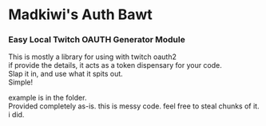 # Madkiwi's Auth Bawt
### Easy Local Twitch OAUTH Generator Module  

This is mostly a library for using with twitch oauth2  
if provide the details, it acts as a token dispensary for your code.  
Slap it in, and use what it spits out.  
Simple!  
  
example is in the folder.  
Provided completely as-is. this is messy code. feel free to steal chunks of it. i did.
